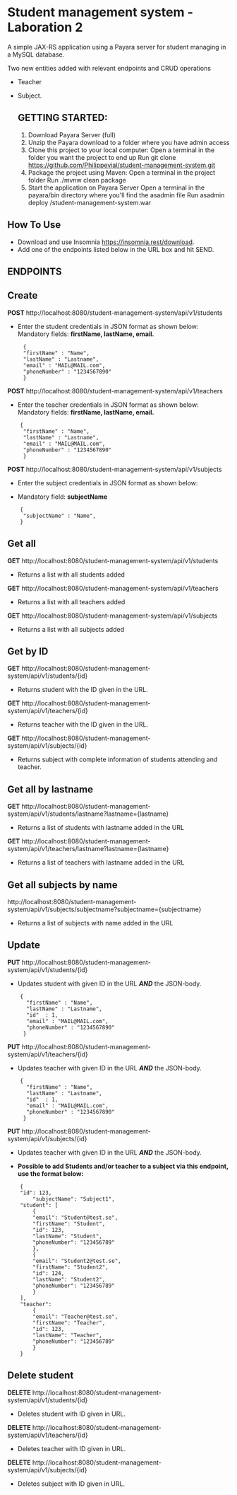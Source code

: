 # Student management system - Laboration 2

A simple JAX-RS application using a Payara server for student managing in a MySQL database.

Two new entities added with relevant endpoints and CRUD operations
 - Teacher
 - Subject.


   GETTING STARTED:
   -

   1. Download Payara Server (full)
   2. Unzip the Payara download to a folder where you have admin access
   3. Clone this project to your local computer:
        Open a terminal in the folder you want the project to end up
        Run git clone https://github.com/Philippevial/student-management-system.git
   4. Package the project using Maven:
        Open a terminal in the project folder
        Run ./mvnw clean package
   5. Start the application on Payara Server
        Open a terminal in the payara/bin directory where you'll find the asadmin file
        Run asadmin deploy <path to war file directory>/student-management-system.war

How To Use
 - 
 - Download and use Insomnia  https://insomnia.rest/download.
 - Add one of the endpoints listed below in the URL box and hit SEND.
 
ENDPOINTS 
-
	
Create
- 
	
**POST** http://localhost:8080/student-management-system/api/v1/students
- Enter the student credentials in JSON format as shown below:
  Mandatory fields: **firstName, lastName, email.**
```
     {
     "firstName" : "Name",
     "lastName" : "Lastname",
     "email" : "MAIL@MAIL.com",
     "phoneNumber" : "1234567890"
     }
```
	

**POST** http://localhost:8080/student-management-system/api/v1/teachers
- Enter the teacher credentials in JSON format as shown below:
  Mandatory fields: **firstName, lastName, email.**

```	
    {
     "firstName" : "Name",
     "lastName" : "Lastname",
     "email" : "MAIL@MAIL.com",
     "phoneNumber" : "1234567890"
     }
```
	
**POST** http://localhost:8080/student-management-system/api/v1/subjects
   
- Enter the subject credentials in JSON format as shown below:

- Mandatory field: **subjectName**
  
	
```
    {
     "subjectName" : "Name",
    }
```
	
Get all
- 
	
**GET** http://localhost:8080/student-management-system/api/v1/students
- Returns a list with all students added

**GET** http://localhost:8080/student-management-system/api/v1/teachers
- Returns a list with all teachers added

**GET** http://localhost:8080/student-management-system/api/v1/subjects

- Returns a list with all subjects added


Get by ID
   -
	
**GET** http://localhost:8080/student-management-system/api/v1/students/{id}
- Returns student with the ID given in the URL.

**GET** http://localhost:8080/student-management-system/api/v1/teachers/{id}
- Returns teacher with the ID given in the URL.

**GET** http://localhost:8080/student-management-system/api/v1/subjects/{id}
- Returns subject with complete information of students attending and teacher.

Get all by lastname
 - 

**GET** http://localhost:8080/student-management-system/api/v1/students/lastname?lastname={lastname}
- Returns a list of students with lastname added in the URL

**GET** http://localhost:8080/student-management-system/api/v1/teachers/lastname?lastname={lastname}
- Returns a list of teachers with lastname added in the URL

Get all subjects by name
- 

http://localhost:8080/student-management-system/api/v1/subjects/subjectname?subjectname={subjectname}
 - Returns a list of subjects with name added in the URL

Update
- 
**PUT** http://localhost:8080/student-management-system/api/v1/students/{id}
- Updates student with given ID in the URL **_AND_** the JSON-body.

	
```
    {
      "firstName" : "Name",
      "lastName" : "Lastname",
      "id"  : 1,
      "email" : "MAIL@MAIL.com",
      "phoneNumber" : "1234567890"
     }
```
	
**PUT** http://localhost:8080/student-management-system/api/v1/teachers/{id}
- Updates teacher with given ID in the URL **_AND_** the JSON-body.


```
    {
      "firstName" : "Name",
      "lastName" : "Lastname",
      "id"  : 1,
      "email" : "MAIL@MAIL.com",
      "phoneNumber" : "1234567890"
     }
```

	
**PUT** http://localhost:8080/student-management-system/api/v1/subjects/{id}
- Updates teacher with given ID in the URL **_AND_** the JSON-body.

- **Possible to add Students and/or teacher to a subject via this endpoint, use the format below:**

```
	{
	"id": 123,
    	"subjectName": "Subject1",
	"student": [
		{
		"email": "Student@test.se",
		"firstName": "Student",
		"id": 123,
		"lastName": "Student",
		"phoneNumber": "123456789"
		},
		{
		"email": "Student2@test.se",
		"firstName": "Student2",
		"id": 124,
		"lastName": "Student2",	
		"phoneNumber": "123456789"
		}
	],
	"teacher": 
		{
		"email": "Teacher@test.se",
		"firstName": "Teacher",
		"id": 123,
		"lastName": "Teacher",
		"phoneNumber": "123456789"
		}
	}
```
	
Delete student
-  
**DELETE** http://localhost:8080/student-management-system/api/v1/students/{id}
- Deletes student with ID given in URL.

**DELETE** http://localhost:8080/student-management-system/api/v1/teachers/{id}
- Deletes teacher with ID given in URL.

**DELETE** http://localhost:8080/student-management-system/api/v1/subjects/{id}
- Deletes subject with ID given in URL.


